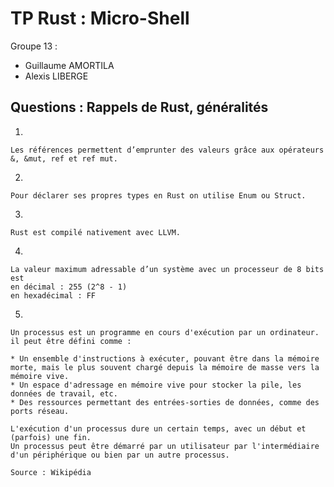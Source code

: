 # TP Rust : Micro-Shell

Groupe 13 :

* Guillaume AMORTILA
* Alexis LIBERGE

##  Questions : Rappels de Rust, généralités

1)

```
Les références permettent d’emprunter des valeurs grâce aux opérateurs &, &mut, ref et ref mut. 
```

2)

```
Pour déclarer ses propres types en Rust on utilise Enum ou Struct.
```

3)

```
Rust est compilé nativement avec LLVM.
```

4)

```
La valeur maximum adressable d’un système avec un processeur de 8 bits est
en décimal : 255 (2^8 - 1)
en hexadécimal : FF
```

5)

```
Un processus est un programme en cours d'exécution par un ordinateur. il peut être défini comme :

* Un ensemble d'instructions à exécuter, pouvant être dans la mémoire morte, mais le plus souvent chargé depuis la mémoire de masse vers la mémoire vive.
* Un espace d'adressage en mémoire vive pour stocker la pile, les données de travail, etc. 
* Des ressources permettant des entrées-sorties de données, comme des ports réseau.

L'exécution d'un processus dure un certain temps, avec un début et (parfois) une fin. 
Un processus peut être démarré par un utilisateur par l'intermédiaire d'un périphérique ou bien par un autre processus.

Source : Wikipédia
```